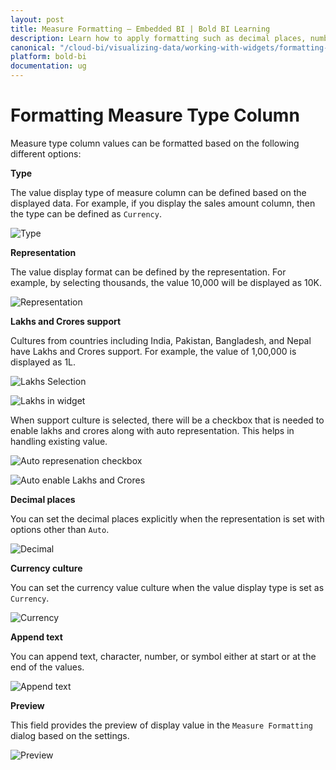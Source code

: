 ```yaml
---
layout: post
title: Measure Formatting – Embedded BI | Bold BI Learning
description: Learn how to apply formatting such as decimal places, number type, etc. to the numeric column in Bold BI Embedded dashboard.
canonical: "/cloud-bi/visualizing-data/working-with-widgets/formatting-measure-type-column/"
platform: bold-bi
documentation: ug
---
```


# Formatting Measure Type Column

Measure type column values can be formatted based on the following different options:

**Type**

The value display type of measure column can be defined based on the displayed data. For example, if you display the sales amount column, then the type can be defined as `Currency`.

![Type](/static/assets/embedded/visualizing-data/working-with-widgets/images/formattingmeasuretypecolumn_type.PNG)

**Representation**

The value display format can be defined by the representation. For example, by selecting thousands, the value 10,000 will be displayed as 10K.

![Representation](/static/assets/embedded/visualizing-data/working-with-widgets/images/formattingmeasuretypecolumn_representation.PNG)

**Lakhs and Crores support**

Cultures from countries including India, Pakistan, Bangladesh, and Nepal have Lakhs and Crores support. For example, the value of 1,00,000 is displayed as 1L.

![Lakhs Selection](/static/assets/embedded/visualizing-data/working-with-widgets/images/lakhs-selection.png#max-width=50%)

![Lakhs in widget](/static/assets/embedded/visualizing-data/working-with-widgets/images/lakhs-reflected-in-grid.png#max-width=50%)

When support culture is selected, there will be a checkbox that is needed to enable lakhs and crores along with auto representation. This helps in handling existing value.

![Auto represenation checkbox](/static/assets/embedded/visualizing-data/working-with-widgets/images/lakhsandcrores-auto-representation.png#max-width=50%)

![Auto enable Lakhs and Crores](/static/assets/embedded/visualizing-data/working-with-widgets/images/auto-enable-lakhsandcrores.png#max-width=50%)

**Decimal places**

You can set the decimal places explicitly when the representation is set with options other than `Auto`.

![Decimal](/static/assets/embedded/visualizing-data/working-with-widgets/images/formattingmeasuretypecolumn_decimal.PNG)

**Currency culture**

You can set the currency value culture when the value display type is set as `Currency`.

![Currency](/static/assets/embedded/visualizing-data/working-with-widgets/images/formattingmeasuretypecolumn_currency.PNG)

**Append text**

You can append text, character, number, or symbol either at start or at the end of the values.

![Append text](/static/assets/embedded/visualizing-data/working-with-widgets/images/formattingmeasuretypecolumn_appendtext.PNG)

**Preview**

This field provides the preview of display value in the `Measure Formatting` dialog based on the settings.

![Preview](/static/assets/embedded/visualizing-data/working-with-widgets/images/formattingmeasuretypecolumn_preview.PNG)







